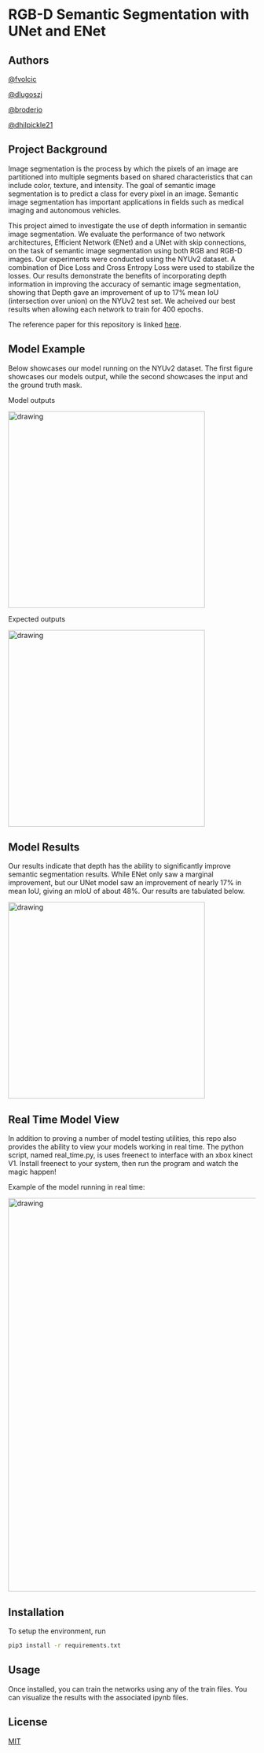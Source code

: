 # RGB-D Semantic Segmentation with UNet and ENet

## Authors

[@fvolcic](www.github.com/fvolcic)

[@dlugoszj](www.github.com/dlugosz)

[@broderio](https://github.com/broderio)

[@dhilpickle21](https://github.com/dhipatel21)

## Project Background
Image segmentation is the process by which the pixels of an image are partitioned into multiple segments based on shared characteristics that can include color, texture, and intensity. The goal of semantic image segmentation is to predict a class for every pixel in an image. Semantic image segmentation has important applications in fields such as medical imaging and autonomous vehicles.

This project aimed to investigate the use of depth information in semantic image segmentation. We evaluate the performance of two network architectures, Efficient Network (ENet) and a UNet with skip connections, on the task of semantic image segmentation using both RGB and RGB-D images. Our experiments were conducted using the NYUv2 dataset. A combination of Dice Loss and Cross Entropy Loss were used to stabilize the losses. Our results demonstrate the benefits of incorporating depth information in improving the accuracy of semantic image segmentation, showing that Depth gave an improvement of up to 17% mean IoU (intersection over union) on the NYUv2 test set. We acheived our best results when allowing each network to train for 400 epochs. 

The reference paper for this repository is linked [here](https://github.com/fvolcic/NYUv2-Semantic-Segmentation/blob/main/report.pdf).

## Model Example

Below showcases our model running on the NYUv2 dataset. The first figure showcases our models output, while the second showcases the input and the ground truth mask. 

Model outputs

<img src="https://user-images.githubusercontent.com/59806465/207989873-6b0ea379-3948-41c8-916c-cb4f1175e46a.png" alt="drawing" width="400"/>

Expected outputs

<img src="https://user-images.githubusercontent.com/59806465/207989889-04eefe63-d989-4518-834c-ef59e3a4aaab.png" alt="drawing" width="400"/>

## Model Results

Our results indicate that depth has the ability to significantly improve semantic segmentation results. While ENet only saw a marginal improvement, but our UNet model saw an improvement of nearly 17% in mean IoU, giving an mIoU of about 48%. Our results are tabulated below. 

<img src="https://user-images.githubusercontent.com/59806465/208209542-35250bb6-b105-421e-a338-8c8759100b9d.png" alt="drawing" width="400"/>

## Real Time Model View 

In addition to proving a number of model testing utilities, this repo also provides the ability to view your models working in real time. The python script, named real_time.py, is uses freenect to interface with an xbox kinect V1. Install freenect to your system, then run the program and watch the magic happen!

Example of the model running in real time: 

<img src="https://user-images.githubusercontent.com/59806465/208266247-ae83ea7d-8d33-43f9-823a-6f712f58f0cb.png" alt="drawing" width="800"/>

## Installation

To setup the environment, run 
 
```bash
pip3 install -r requirements.txt
```
## Usage

Once installed, you can train the networks using any of the train files. You can visualize the results with the associated ipynb files. 

## License

[MIT](https://choosealicense.com/licenses/mit/)
